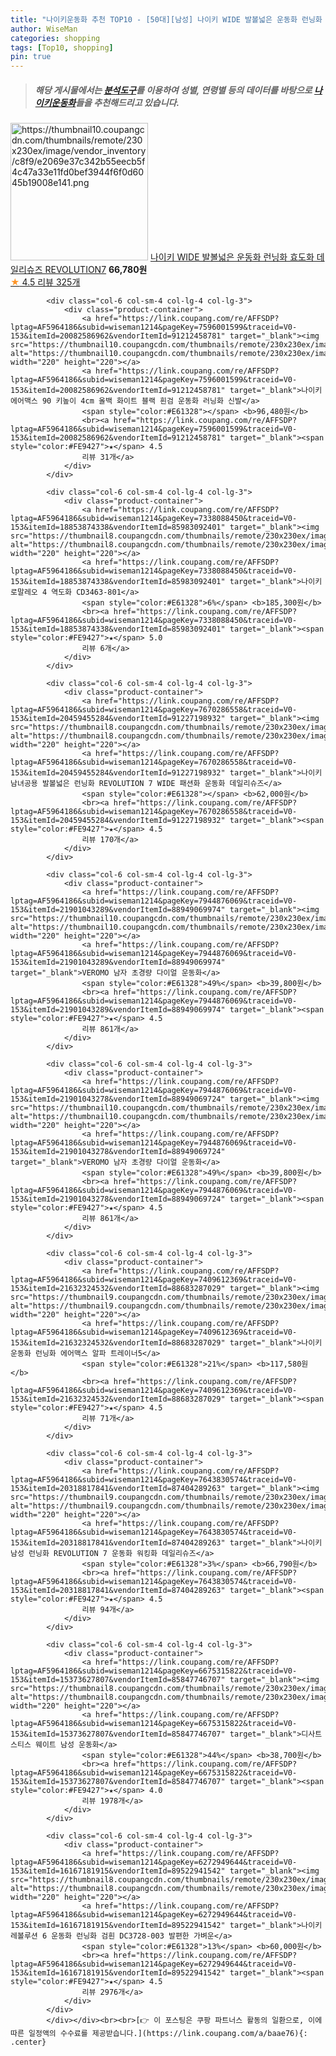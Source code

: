 ```yaml
---
title: "나이키운동화 추천 TOP10 - [50대][남성] 나이키 WIDE 발볼넓은 운동화 런닝화 효도화 데일리슈즈 REVOLUTION7"
author: WiseMan
categories: shopping
tags: [Top10, shopping]
pin: true
---
```


> ##### 해당 게시물에서는 [**분석도구**](https://itemscout.io/)를 이용하여 **성별**, **연령별** 등의 데이터를 바탕으로 [**나이키운동화**](https://link.coupang.com/a/baae76)들을 추천해드리고 있습니다.
<div class="container"><div class="row">
            <div class="col-6 col-sm-4 col-lg-4 col-lg-3">
                <div class="product-container">
                    <a href="https://link.coupang.com/re/AFFSDP?lptag=AF5964186&subid=wiseman1214&pageKey=7686886419&traceid=V0-153&itemId=20545316375&vendorItemId=91227335756" target="_blank"><img src="https://thumbnail10.coupangcdn.com/thumbnails/remote/230x230ex/image/vendor_inventory/c8f9/e2069e37c342b55eecb5f4c47a33e11fd0bef3944f6f0d6045b19008e141.png" alt="https://thumbnail10.coupangcdn.com/thumbnails/remote/230x230ex/image/vendor_inventory/c8f9/e2069e37c342b55eecb5f4c47a33e11fd0bef3944f6f0d6045b19008e141.png" width="220" height="220"></a>
                    <a href="https://link.coupang.com/re/AFFSDP?lptag=AF5964186&subid=wiseman1214&pageKey=7686886419&traceid=V0-153&itemId=20545316375&vendorItemId=91227335756" target="_blank">나이키 WIDE 발볼넓은 운동화 런닝화 효도화 데일리슈즈 REVOLUTION7</a>
                    <span style="color:#E61328"></span> <b>66,780원</b>
                    <br><a href="https://link.coupang.com/re/AFFSDP?lptag=AF5964186&subid=wiseman1214&pageKey=7686886419&traceid=V0-153&itemId=20545316375&vendorItemId=91227335756" target="_blank"><span style="color:#FE9427">★</span> 4.5
                    리뷰 325개</a>
                </div>
            </div>
            
            <div class="col-6 col-sm-4 col-lg-4 col-lg-3">
                <div class="product-container">
                    <a href="https://link.coupang.com/re/AFFSDP?lptag=AF5964186&subid=wiseman1214&pageKey=7596001599&traceid=V0-153&itemId=20082586962&vendorItemId=91212458781" target="_blank"><img src="https://thumbnail10.coupangcdn.com/thumbnails/remote/230x230ex/image/vendor_inventory/4a95/e2ccf12e9b40b5645a73641d2c572b79364b1b08c94149a20984a4fc5183.jpg" alt="https://thumbnail10.coupangcdn.com/thumbnails/remote/230x230ex/image/vendor_inventory/4a95/e2ccf12e9b40b5645a73641d2c572b79364b1b08c94149a20984a4fc5183.jpg" width="220" height="220"></a>
                    <a href="https://link.coupang.com/re/AFFSDP?lptag=AF5964186&subid=wiseman1214&pageKey=7596001599&traceid=V0-153&itemId=20082586962&vendorItemId=91212458781" target="_blank">나이키 에어맥스 90 키높이 4cm 올백 화이트 블랙 흰검 운동화 러닝화 신발</a>
                    <span style="color:#E61328"></span> <b>96,480원</b>
                    <br><a href="https://link.coupang.com/re/AFFSDP?lptag=AF5964186&subid=wiseman1214&pageKey=7596001599&traceid=V0-153&itemId=20082586962&vendorItemId=91212458781" target="_blank"><span style="color:#FE9427">★</span> 4.5
                    리뷰 31개</a>
                </div>
            </div>
            
            <div class="col-6 col-sm-4 col-lg-4 col-lg-3">
                <div class="product-container">
                    <a href="https://link.coupang.com/re/AFFSDP?lptag=AF5964186&subid=wiseman1214&pageKey=7338088450&traceid=V0-153&itemId=18853874338&vendorItemId=85983092401" target="_blank"><img src="https://thumbnail8.coupangcdn.com/thumbnails/remote/230x230ex/image/vendor_inventory/8603/b6df84cd4dd559c181cc43f1ec7f157697ea0027ad8af642208ed08e843a.jpg" alt="https://thumbnail8.coupangcdn.com/thumbnails/remote/230x230ex/image/vendor_inventory/8603/b6df84cd4dd559c181cc43f1ec7f157697ea0027ad8af642208ed08e843a.jpg" width="220" height="220"></a>
                    <a href="https://link.coupang.com/re/AFFSDP?lptag=AF5964186&subid=wiseman1214&pageKey=7338088450&traceid=V0-153&itemId=18853874338&vendorItemId=85983092401" target="_blank">나이키 로말레오 4 역도화 CD3463-801</a>
                    <span style="color:#E61328">6%</span> <b>185,300원</b>
                    <br><a href="https://link.coupang.com/re/AFFSDP?lptag=AF5964186&subid=wiseman1214&pageKey=7338088450&traceid=V0-153&itemId=18853874338&vendorItemId=85983092401" target="_blank"><span style="color:#FE9427">★</span> 5.0
                    리뷰 6개</a>
                </div>
            </div>
            
            <div class="col-6 col-sm-4 col-lg-4 col-lg-3">
                <div class="product-container">
                    <a href="https://link.coupang.com/re/AFFSDP?lptag=AF5964186&subid=wiseman1214&pageKey=7670286558&traceid=V0-153&itemId=20459455284&vendorItemId=91227198932" target="_blank"><img src="https://thumbnail8.coupangcdn.com/thumbnails/remote/230x230ex/image/vendor_inventory/22a8/c0d1a0dda8e15c328c020233fabc9c8304811f444aa5ae98f0d969734c90.png" alt="https://thumbnail8.coupangcdn.com/thumbnails/remote/230x230ex/image/vendor_inventory/22a8/c0d1a0dda8e15c328c020233fabc9c8304811f444aa5ae98f0d969734c90.png" width="220" height="220"></a>
                    <a href="https://link.coupang.com/re/AFFSDP?lptag=AF5964186&subid=wiseman1214&pageKey=7670286558&traceid=V0-153&itemId=20459455284&vendorItemId=91227198932" target="_blank">나이키 남녀공용 발볼넓은 런닝화 REVOLUTION 7 WIDE 패션화 운동화 데일리슈즈</a>
                    <span style="color:#E61328"></span> <b>62,000원</b>
                    <br><a href="https://link.coupang.com/re/AFFSDP?lptag=AF5964186&subid=wiseman1214&pageKey=7670286558&traceid=V0-153&itemId=20459455284&vendorItemId=91227198932" target="_blank"><span style="color:#FE9427">★</span> 4.5
                    리뷰 170개</a>
                </div>
            </div>
            
            <div class="col-6 col-sm-4 col-lg-4 col-lg-3">
                <div class="product-container">
                    <a href="https://link.coupang.com/re/AFFSDP?lptag=AF5964186&subid=wiseman1214&pageKey=7944876069&traceid=V0-153&itemId=21901043289&vendorItemId=88949069974" target="_blank"><img src="https://thumbnail10.coupangcdn.com/thumbnails/remote/230x230ex/image/vendor_inventory/c329/47a124ab40c0259d0a3d4d3b1df7db4fdeeaeab15b513cb8a16e1b0990ac.jpg" alt="https://thumbnail10.coupangcdn.com/thumbnails/remote/230x230ex/image/vendor_inventory/c329/47a124ab40c0259d0a3d4d3b1df7db4fdeeaeab15b513cb8a16e1b0990ac.jpg" width="220" height="220"></a>
                    <a href="https://link.coupang.com/re/AFFSDP?lptag=AF5964186&subid=wiseman1214&pageKey=7944876069&traceid=V0-153&itemId=21901043289&vendorItemId=88949069974" target="_blank">VEROMO 남자 초경량 다이얼 운동화</a>
                    <span style="color:#E61328">49%</span> <b>39,800원</b>
                    <br><a href="https://link.coupang.com/re/AFFSDP?lptag=AF5964186&subid=wiseman1214&pageKey=7944876069&traceid=V0-153&itemId=21901043289&vendorItemId=88949069974" target="_blank"><span style="color:#FE9427">★</span> 4.5
                    리뷰 861개</a>
                </div>
            </div>
            
            <div class="col-6 col-sm-4 col-lg-4 col-lg-3">
                <div class="product-container">
                    <a href="https://link.coupang.com/re/AFFSDP?lptag=AF5964186&subid=wiseman1214&pageKey=7944876069&traceid=V0-153&itemId=21901043278&vendorItemId=88949069724" target="_blank"><img src="https://thumbnail10.coupangcdn.com/thumbnails/remote/230x230ex/image/vendor_inventory/c4f2/c35662c5089593ce1bdaedbc4e21155c8f3b10dd0d638aaf220fd20f92ec.jpg" alt="https://thumbnail10.coupangcdn.com/thumbnails/remote/230x230ex/image/vendor_inventory/c4f2/c35662c5089593ce1bdaedbc4e21155c8f3b10dd0d638aaf220fd20f92ec.jpg" width="220" height="220"></a>
                    <a href="https://link.coupang.com/re/AFFSDP?lptag=AF5964186&subid=wiseman1214&pageKey=7944876069&traceid=V0-153&itemId=21901043278&vendorItemId=88949069724" target="_blank">VEROMO 남자 초경량 다이얼 운동화</a>
                    <span style="color:#E61328">49%</span> <b>39,800원</b>
                    <br><a href="https://link.coupang.com/re/AFFSDP?lptag=AF5964186&subid=wiseman1214&pageKey=7944876069&traceid=V0-153&itemId=21901043278&vendorItemId=88949069724" target="_blank"><span style="color:#FE9427">★</span> 4.5
                    리뷰 861개</a>
                </div>
            </div>
            
            <div class="col-6 col-sm-4 col-lg-4 col-lg-3">
                <div class="product-container">
                    <a href="https://link.coupang.com/re/AFFSDP?lptag=AF5964186&subid=wiseman1214&pageKey=7409612369&traceid=V0-153&itemId=21632324532&vendorItemId=88683287029" target="_blank"><img src="https://thumbnail9.coupangcdn.com/thumbnails/remote/230x230ex/image/vendor_inventory/d8f1/0322f6b347c5a02ef64b0a52435fc000d49f2ea410d75237a2cdd235fb7e.jpg" alt="https://thumbnail9.coupangcdn.com/thumbnails/remote/230x230ex/image/vendor_inventory/d8f1/0322f6b347c5a02ef64b0a52435fc000d49f2ea410d75237a2cdd235fb7e.jpg" width="220" height="220"></a>
                    <a href="https://link.coupang.com/re/AFFSDP?lptag=AF5964186&subid=wiseman1214&pageKey=7409612369&traceid=V0-153&itemId=21632324532&vendorItemId=88683287029" target="_blank">나이키 운동화 런닝화 에어맥스 알파 트레이너5</a>
                    <span style="color:#E61328">21%</span> <b>117,580원</b>
                    <br><a href="https://link.coupang.com/re/AFFSDP?lptag=AF5964186&subid=wiseman1214&pageKey=7409612369&traceid=V0-153&itemId=21632324532&vendorItemId=88683287029" target="_blank"><span style="color:#FE9427">★</span> 4.5
                    리뷰 71개</a>
                </div>
            </div>
            
            <div class="col-6 col-sm-4 col-lg-4 col-lg-3">
                <div class="product-container">
                    <a href="https://link.coupang.com/re/AFFSDP?lptag=AF5964186&subid=wiseman1214&pageKey=7643830574&traceid=V0-153&itemId=20318817841&vendorItemId=87404289263" target="_blank"><img src="https://thumbnail9.coupangcdn.com/thumbnails/remote/230x230ex/image/vendor_inventory/95cc/de26685093fe5d929645a25de03afd184410c7e98cbd1142ac047bda7bd5.jpg" alt="https://thumbnail9.coupangcdn.com/thumbnails/remote/230x230ex/image/vendor_inventory/95cc/de26685093fe5d929645a25de03afd184410c7e98cbd1142ac047bda7bd5.jpg" width="220" height="220"></a>
                    <a href="https://link.coupang.com/re/AFFSDP?lptag=AF5964186&subid=wiseman1214&pageKey=7643830574&traceid=V0-153&itemId=20318817841&vendorItemId=87404289263" target="_blank">나이키 남성 런닝화 REVOLUTION 7 운동화 워킹화 데일리슈즈</a>
                    <span style="color:#E61328">3%</span> <b>66,790원</b>
                    <br><a href="https://link.coupang.com/re/AFFSDP?lptag=AF5964186&subid=wiseman1214&pageKey=7643830574&traceid=V0-153&itemId=20318817841&vendorItemId=87404289263" target="_blank"><span style="color:#FE9427">★</span> 4.5
                    리뷰 94개</a>
                </div>
            </div>
            
            <div class="col-6 col-sm-4 col-lg-4 col-lg-3">
                <div class="product-container">
                    <a href="https://link.coupang.com/re/AFFSDP?lptag=AF5964186&subid=wiseman1214&pageKey=6675315822&traceid=V0-153&itemId=15373627807&vendorItemId=85847746707" target="_blank"><img src="https://thumbnail8.coupangcdn.com/thumbnails/remote/230x230ex/image/vendor_inventory/c11c/bad39388ff1f3f8d7f59d52535976e057c1055e219d621e3fa4e422bf88c.jpg" alt="https://thumbnail8.coupangcdn.com/thumbnails/remote/230x230ex/image/vendor_inventory/c11c/bad39388ff1f3f8d7f59d52535976e057c1055e219d621e3fa4e422bf88c.jpg" width="220" height="220"></a>
                    <a href="https://link.coupang.com/re/AFFSDP?lptag=AF5964186&subid=wiseman1214&pageKey=6675315822&traceid=V0-153&itemId=15373627807&vendorItemId=85847746707" target="_blank">디사트 스티스 웨이트 남성 운동화</a>
                    <span style="color:#E61328">44%</span> <b>38,700원</b>
                    <br><a href="https://link.coupang.com/re/AFFSDP?lptag=AF5964186&subid=wiseman1214&pageKey=6675315822&traceid=V0-153&itemId=15373627807&vendorItemId=85847746707" target="_blank"><span style="color:#FE9427">★</span> 4.0
                    리뷰 1978개</a>
                </div>
            </div>
            
            <div class="col-6 col-sm-4 col-lg-4 col-lg-3">
                <div class="product-container">
                    <a href="https://link.coupang.com/re/AFFSDP?lptag=AF5964186&subid=wiseman1214&pageKey=6272949644&traceid=V0-153&itemId=16167181915&vendorItemId=89522941542" target="_blank"><img src="https://thumbnail8.coupangcdn.com/thumbnails/remote/230x230ex/image/vendor_inventory/748d/a0c642350d17c84c74904220493f47a9c2b369736b1a411fd218a775f821.jpg" alt="https://thumbnail8.coupangcdn.com/thumbnails/remote/230x230ex/image/vendor_inventory/748d/a0c642350d17c84c74904220493f47a9c2b369736b1a411fd218a775f821.jpg" width="220" height="220"></a>
                    <a href="https://link.coupang.com/re/AFFSDP?lptag=AF5964186&subid=wiseman1214&pageKey=6272949644&traceid=V0-153&itemId=16167181915&vendorItemId=89522941542" target="_blank">나이키 레볼루션 6 운동화 런닝화 검흰 DC3728-003 발편한 가벼운</a>
                    <span style="color:#E61328">13%</span> <b>60,000원</b>
                    <br><a href="https://link.coupang.com/re/AFFSDP?lptag=AF5964186&subid=wiseman1214&pageKey=6272949644&traceid=V0-153&itemId=16167181915&vendorItemId=89522941542" target="_blank"><span style="color:#FE9427">★</span> 4.5
                    리뷰 2976개</a>
                </div>
            </div>
            </div></div><br><br>[👉 이 포스팅은 쿠팡 파트너스 활동의 일환으로, 이에 따른 일정액의 수수료를 제공받습니다.](https://link.coupang.com/a/baae76){: .center}